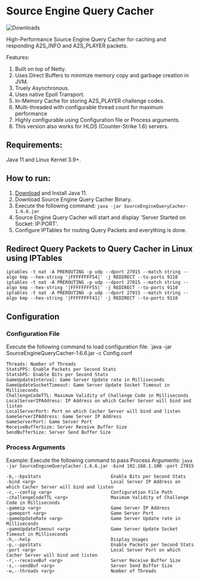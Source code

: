 # Source Engine Query Cacher
![Downloads](
https://img.shields.io/github/downloads/hyperxpro/SourceEngineQueryCacher/total)

<p> High-Performance Source Engine Query Cacher for caching and responding A2S_INFO and A2S_PLAYER packets. </p>
<p> Features:
  <ol>
    <li> Built on top of Netty. </li>
    <li> Uses Direct Buffers to minimize memory copy and garbage creation in JVM. </li>
    <li> Truely Asynchronous. </li>
    <li> Uses native Epoll Transport. </li>
    <li> In-Memory Cache for storing A2S_PLAYER challenge codes. </li>
    <li> Multi-threaded with configurable thread count for maximum performance </li>
    <li> Highly configurable using Configuration file or Process arguments. </li>
    <li> This version also works for HLDS (Counter-Strike 1.6) servers.</li>
  </ol>
</p>

## Requirements:
Java 11 and Linux Kernel 3.9+.

## How to run:
1. [Download](https://docs.aws.amazon.com/corretto/latest/corretto-11-ug/what-is-corretto-11.html) and Install Java 11.
2. Download Source Engine Query Cacher Binary.
3. Execute the following command: `java -jar SourceEngineQueryCacher-1.6.6.jar`
4. Source Engine Query Cacher will start and display 'Server Started on Socket: IP:PORT'.
5. Configure IPTables for routing Query Packets and everything is done.

## Redirect Query Packets to Query Cacher in Linux using IPTables
```
iptables -t nat -A PREROUTING -p udp --dport 27015 --match string --algo kmp --hex-string '|FFFFFFFF54|' -j REDIRECT --to-ports 9110
iptables -t nat -A PREROUTING -p udp --dport 27015 --match string --algo kmp --hex-string '|FFFFFFFF55|' -j REDIRECT --to-ports 9110
iptables -t nat -A PREROUTING -p udp --dport 27015 --match string --algo kmp --hex-string '|FFFFFFFF41|' -j REDIRECT --to-ports 9110
```
## Configuration
### Configuration File
Execute the following command to load configuration file: `java -jar SourceEngineQueryCacher-1.6.6.jar -c Config.conf
```
Threads: Number of Threads
StatsPPS: Enable Packets per Second Stats
StatsbPS: Enable Bits per Second Stats
GameUpdateInterval: Game Server Update rate in Milliseconds
GameUpdateSocketTimeout: Game Server Update Socket Timeout in Milliseconds
ChallengeCodeTTL: Maximum Validity of Challenge Code in Milliseconds
LocalServerIPAddress: IP Address on which Cacher Server will bind and listen
LocalServerPort: Port on which Cacher Server will bind and listen
GameServerIPAddress: Game Server IP Address
GameServerPort: Game Server Port
ReceiveBufferSize: Server Receive Buffer Size
SendBufferSize: Server Send Buffer Size
```
### Process Arguments
Example: Execute the following command to pass Process Arguments: `java -jar SourceEngineQueryCacher-1.6.6.jar -bind 192.168.1.100 -port 27015`
```
-b,--bpsStats                          Enable Bits per Second Stats
-bind <arg>                            Local Server IP Address on which Cacher Server will bind and listen
-c,--config <arg>                      Configuration File Path
-challengeCodeTTL <arg>                Maximum Validity of Challenge Code in Milliseconds
-gameip <arg>                          Game Server IP Address
-gameport <arg>                        Game Server Port
-gameUpdateRate <arg>                  Game Server Update rate in  Milliseconds
-gameUpdateTimeout <arg>               Game Server Update Socket Timeout in Milliseconds
-h,--help                              Display Usages
-p,--ppsStats                          Enable Packets per Second Stats
-port <arg>                            Local Server Port on which Cacher Server will bind and listen
-r,--receiveBuf <arg>                  Server Receive Buffer Size
-s,--sendBuf <arg>                     Server Send Buffer Size
-w,--threads <arg>                     Number of Threads
```
